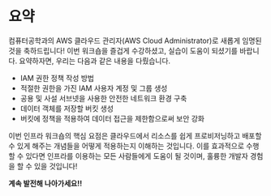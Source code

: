# 요약

컴퓨터공학과의 AWS 클라우드 관리자(AWS Cloud Administrator)로 새롭게 임명된 것을 축하드립니다! 이번 워크숍을 즐겁게 수강하셨고, 실습이 도움이 되셨기를 바랍니다. 요약하자면, 우리는 다음과 같은 내용을 다뤘습니다.

- IAM 권한 정책 작성 방법
- 적절한 권한을 가진 IAM 사용자 계정 및 그룹 생성
- 공용 및 사설 서브넷을 사용한 안전한 네트워크 환경 구축
- 데이터 객체를 저장할 버킷 생성
- 버킷에 정책을 적용하여 데이터 접근을 제한함으로써 보안 강화

이번 인프라 워크숍의 핵심 요점은 클라우드에서 리소스를 쉽게 프로비저닝하고 배포할 수 있게 해주는 개념들을 어떻게 적용하는지 이해하는 것입니다. 이를 효과적으로 수행할 수 있다면 인프라를 이용하는 모든 사람들에게 도움이 될 것이며, 훌륭한 개발자 경험을 할 수 있을 것입니다!

**계속 발전해 나아가세요!!**
